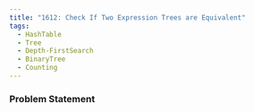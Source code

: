 ```yaml
---
title: "1612: Check If Two Expression Trees are Equivalent"
tags:
  - HashTable
  - Tree
  - Depth-FirstSearch
  - BinaryTree
  - Counting
---
```

### Problem Statement

